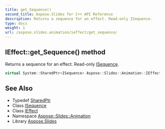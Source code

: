 ```yaml
---
title: get_Sequence()
second_title: Aspose.Slides for C++ API Reference
description: Returns a sequence for an effect. Read-only ISequence.
type: docs
weight: 1
url: /aspose.slides.animation/ieffect/get_sequence/
---
```

## IEffect::get_Sequence() method


Returns a sequence for an effect. Read-only [ISequence](../../isequence/).

```cpp
virtual System::SharedPtr<ISequence> Aspose::Slides::Animation::IEffect::get_Sequence()=0
```

## See Also

* Typedef [SharedPtr](../../../system/sharedptr/)
* Class [ISequence](../../isequence/)
* Class [IEffect](../)
* Namespace [Aspose::Slides::Animation](../../)
* Library [Aspose.Slides](../../../)